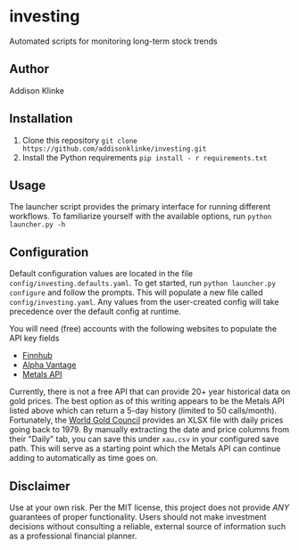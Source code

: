 # investing
Automated scripts for monitoring long-term stock trends 

## Author

Addison Klinke

## Installation

1. Clone this repository `git clone https://github.com/addisonklinke/investing.git`
2. Install the Python requirements `pip install - r requirements.txt`

## Usage

The launcher script provides the primary interface for running different workflows. 
To familiarize yourself with the available options, run `python launcher.py -h`

## Configuration

Default configuration values are located in the file `config/investing.defaults.yaml`. 
To get started, run `python launcher.py configure` and follow the prompts.
This will populate a new file called `config/investing.yaml`. 
Any values from the user-created config will take precedence over the default config at runtime. 

You will need (free) accounts with the following websites to populate the API key fields

* [Finnhub](https://finnhub.io/register)
* [Alpha Vantage](https://www.alphavantage.co/support/#api-key)
* [Metals API](https://metals-api.com/pricing)

Currently, there is not a free API that can provide 20+ year historical data on gold prices.
The best option as of this writing appears to be the Metals API listed above which can return a 5-day
history (limited to 50 calls/month).
Fortunately, the [World Gold Council](https://www.gold.org/goldhub/data/gold-prices) provides an XLSX file
with daily prices going back to 1979.
By manually extracting the date and price columns from their "Daily" tab, you can save this under `xau.csv`
in your configured save path.
This will serve as a starting point which the Metals API can continue adding to automatically as time goes on.

## Disclaimer

Use at your own risk.
Per the MIT license, this project does not provide *ANY* guarantees of proper functionality.
Users should not make investment decisions without consulting a reliable, external source of 
information such as a professional financial planner.

